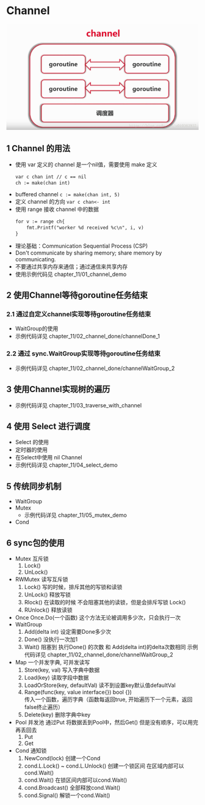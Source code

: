 # Channel

![](images/db313d7a.png)

## 1 Channel 的用法
- 使用 var 定义的 channel 是一个nil值，需要使用 make 定义
   ```
   var c chan int // c == nil
   ch := make(chan int)  
   ```
- buffered channel `c := make(chan int, 5)`
- 定义 channel 的方向 `var c chan<- int`
- 使用 range 接收 channel 中的数据
    ```
    for v := range ch{
        fmt.Printf("worker %d received %c\n", i, v)
    }
    ```
- 理论基础：Communication Sequential Process (CSP)
- Don't communicate by sharing memory; share memory by communicating.
- 不要通过共享内存来通信；通过通信来共享内存
- 使用示例代码见 chapter_11/01_channel_demo

## 2 使用Channel等待goroutine任务结束
### 2.1 通过自定义channel实现等待goroutine任务结束
- WaitGroup的使用
- 示例代码详见 chapter_11/02_channel_done/channelDone_1

### 2.2 通过 sync.WaitGroup实现等待goroutine任务结束
- 示例代码详见 chapter_11/02_channel_done/channelWaitGroup_2

## 3 使用Channel实现树的遍历
- 示例代码详见 chapter_11/03_traverse_with_channel

## 4 使用 Select 进行调度
- Select 的使用
- 定时器的使用
- 在Select中使用 nil Channel
- 示例代码详见 chapter_11/04_select_demo
## 5 传统同步机制
- WaitGroup
- Mutex
  - 示例代码详见 chapter_11/05_mutex_demo
- Cond

## 6 sync包的使用
- Mutex   互斥锁 
  1.  Lock()  
  2.  UnLock()
- RWMutex 读写互斥锁 
  1. Lock()      写的时候，排斥其他的写锁和读锁
  2. UnLock()    释放写锁
  3. Rlock()     在读取的时候 不会阻塞其他的读锁，但是会排斥写锁 Lock()
  4. RUnlock()   释放读锁
- Once    Once.Do(一个函数) 这个方法无论被调用多少次，只会执行一次
- WaitGroup  
    1. Add(delta int) 设定需要Done多少次
    2. Done() 没执行一次加1
    3. Wait() 阻塞到 执行Done() 的次数 和 Add(delta int)的delta次数相同
    示例代码详见 chapter_11/02_channel_done/channelWaitGroup_2
- Map 一个并发字典, 可并发读写
    1. Store(key, val)              写入字典中数据
    2. Load(key)                    读取字段中数据
    3. LoadOrStore(key, defaultVal) 读不到设置key默认值defaultVal
    4. Range(func(key, value interface{}) bool {})  
                                    传入一个函数，遍历字典（函数每返回true, 开始遍历下一个元素，返回false终止遍历）                     
    5. Delete(key)                  删除字典中key
- Pool 并发池  通过Put 将数据丢到Pool中，然后Get() 但是没有顺序，可以用完再丢回去
    1. Put
    2. Get
- Cond 通知锁
    1. NewCond(lock)    创建一个Cond
    2. cond.L.Lock() ~ cond.L.Unlock()  创建一个锁区间 在区域内部可以cond.Wait()
    3. cond.Wait()      在锁区间内部可以cond.Wait()
    4. cond.Broadcast() 全部释放cond.Wait()
    5. cond.Signal()    解锁一个cond.Wait()